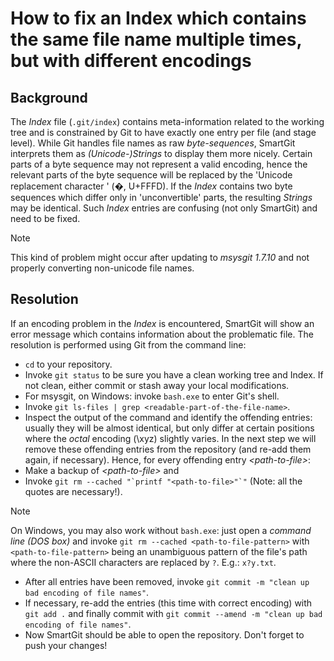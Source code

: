 # How to fix an Index which contains the same file name multiple times, but with different encodings

## Background

The *Index* file (`.git/index`) contains meta-information related to the
working tree and is constrained by Git to have exactly one entry per
file (and stage level). While Git handles file names as raw
*byte-sequences*, SmartGit interprets them as *(Unicode-)Strings* to
display them more nicely. Certain parts of a byte sequence may not
represent a valid encoding, hence the relevant parts of the byte
sequence will be replaced by the 'Unicode replacement character ' (�,
U+FFFD). If the *Index* contains two byte sequences which differ only in
'unconvertible' parts, the resulting *Strings* may be identical. Such
*Index* entries are confusing (not only SmartGit) and need to be fixed.


> [!NOTE]
> This kind of problem might occur after updating to *msysgit 1.7.10* and not properly converting non-unicode file names.

## Resolution

If an encoding problem in the *Index* is encountered, SmartGit will show
an error message which contains information about the problematic file.
The resolution is performed using Git from the command line:

-   `cd` to your repository.
-   Invoke `git status` to be sure you have a clean working tree and
    Index. If not clean, either commit or stash away your local
    modifications.
-   For msysgit, on Windows: invoke `bash.exe` to enter Git's shell.
-   Invoke `git ls-files | grep <readable-part-of-the-file-name>`.
-   Inspect the output of the command and identify the offending
    entries: usually they will be almost identical, but only differ at
    certain positions where the *octal* encoding (\\xyz) slightly
    varies. In the next step we will remove these offending entries from
    the repository (and re-add them again, if necessary). Hence, for
    every offending entry *\<path-to-file>*:
-   Make a backup of *\<path-to-file>* and
-   Invoke `` git rm --cached "`printf "<path-to-file>"`" `` (Note: all
    the quotes are necessary!).


> [!NOTE]
> On Windows, you may also work without `bash.exe`: just open a *command line (DOS box)* and invoke `git rm --cached <path-to-file-pattern>` with `<path-to-file-pattern>` being an unambiguous pattern of the file's path where the non-ASCII characters are replaced by `?`. E.g.: `x?y.txt`.

-   After all entries have been removed, invoke
    `git commit -m "clean up bad encoding of file names"`.
-   If necessary, re-add the entries (this time with correct encoding)
    with `git add .` and finally commit with
    `git commit --amend -m "clean up bad encoding of file names"`.
-   Now SmartGit should be able to open the repository. Don't forget to
    push your changes!
